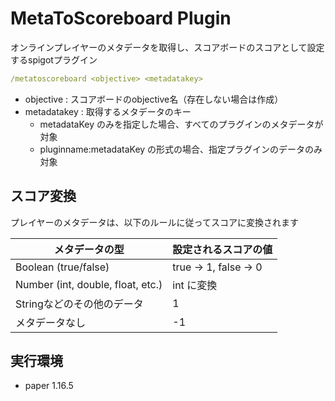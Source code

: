 # MetaToScoreboard Plugin
オンラインプレイヤーのメタデータを取得し、スコアボードのスコアとして設定するspigotプラグイン
```yaml
/metatoscoreboard <objective> <metadatakey>
```

- objective : スコアボードのobjective名（存在しない場合は作成）
- metadatakey : 取得するメタデータのキー
  - metadataKey のみを指定した場合、すべてのプラグインのメタデータが対象
  - pluginname:metadataKey の形式の場合、指定プラグインのデータのみ対象

## スコア変換
プレイヤーのメタデータは、以下のルールに従ってスコアに変換されます

| メタデータの型	                           | 設定されるスコアの値          |
|------------------------------------|---------------------|
| Boolean (true/false)               | true → 1, false → 0 |
| Number (int, double, float, etc.)	 | int に変換             |
| Stringなどのその他のデータ                   | 	1                  |
| メタデータなし                            | -1                  |

## 実行環境
- paper 1.16.5
